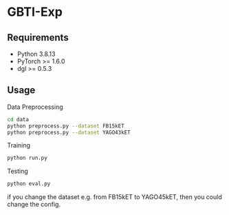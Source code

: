 # GBTI-Exp

## Requirements
- Python 3.8.13
- PyTorch >= 1.6.0
- dgl >= 0.5.3

## Usage
Data Preprocessing
```bash
cd data
python preprocess.py --dataset FB15kET
python preprocess.py --dataset YAGO43kET
```

Training
```bash
python run.py
```

Testing
```bash
python eval.py
```

if you change the dataset e.g. from FB15kET to YAGO45kET, then you could change the config.
